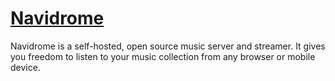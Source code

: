 # [Navidrome](https://www.navidrome.org/)

Navidrome is a self-hosted, open source music server and streamer. It gives you freedom to listen to your music collection from any browser or mobile device.
